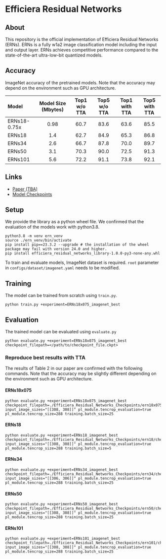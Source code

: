 # Efficiera Residual Networks

## About
This repository is the official implementation of Efficiera Residual Networks (ERNs).
ERNs is a fully w1a2 image classification model including the input and output layer. ERNs achieves competitive performance compared to the state-of-the-art ultra-low-bit quantized models.

## Accuracy
ImageNet accuracy of the pretrained models. Note that the accuracy may depend on the environment such as GPU architecture.

|     Model    | Model Size (Mbytes) | Top1 w/o TTA | Top5 w/o TTA| Top1 with TTA | Top5 with TTA|
|:------------|:----------------:|:----:|:----:|:----:|:----:|
| ERNs18-0.75x | 0.98                | 60.7 | 83.6 | 63.6 | 85.5 |
|    ERNs18    | 1.4                 | 62.7 | 84.9 | 65.3 | 86.8 |
|    ERNs34    | 2.6                 | 66.7 | 87.8 | 70.0 | 89.7 |
|    ERNs50    | 3.1                 | 70.3 | 90.0 | 72.5 | 91.3 |
|    ERNs101   | 5.6                 | 72.2 | 91.1 | 73.8 | 92.1 |

## Links
- [Paper (TBA)]()
- [Model Checkpoints](https://drive.google.com/drive/folders/1aCQA7QQlZRQTIlpYGENn42O-b5EX71Lv?usp=drive_link) 


## Setup
We provide the library as a python wheel file.
We confirmed that the evaluation of the models work with python3.8.

```
python3.8 -m venv ern_venv
source ./ern_venv/bin/activate
pip install pip==23.3.2 --upgrade # the installation of the wheel package may fail with version 24.0 and higher.
pip install efficiera_residual_networks_library-1.0.0-py3-none-any.whl
```

To train and evaluate models, ImageNet dataset is required.
`root` parameter in `configs/dataset/imagenet.yaml` needs to be modified.

## Training
The model can be trained from scratch using `train.py`.

```
python train.py +experiment=ERNs18x075_imagenet_best
```

## Evaluation
The trained model can be evaluated using `evaluate.py`

```
python evaluate.py +experiment=ERNs18x075_imagenet_best checkpoint_filepath=</path/to/checkpoint_file.ckpt>
```

### Reproduce best results with TTA
The results of Table 2 in our paper are confirmed with the following commands.
Note that the accuracy may be slightly different depending on the environment such as GPU architecture.

#### ERNs18x075
```
python evaluate.py +experiment=ERNs18x075_imagenet_best checkpoint_filepath=./Efficiera_Residual_Networks_Checkpoints/ern18x075/checkpoints/last.ckpt input_image_sizes="[[308, 308]]" pl_module.tencrop_evaluation=true pl_module.tencrop_size=288 training.batch_size=25
```

#### ERNs18
```
python evaluate.py +experiment=ERNs18_imagenet_best checkpoint_filepath=./Efficiera_Residual_Networks_Checkpoints/ern18/checkpoints/last.ckpt input_image_sizes="[[308, 308]]" pl_module.tencrop_evaluation=true pl_module.tencrop_size=288 training.batch_size=5
```

#### ERNs34
```
python evaluate.py +experiment=ERNs34_imagenet_best checkpoint_filepath=./Efficiera_Residual_Networks_Checkpoints/ern34/checkpoints/last.ckpt input_image_sizes="[[306, 306]]" pl_module.tencrop_evaluation=true pl_module.tencrop_size=288 training.batch_size=25
```

#### ERNs50
```
python evaluate.py +experiment=ERNs50_imagenet_best checkpoint_filepath=./Efficiera_Residual_Networks_Checkpoints/ern50/checkpoints/last.ckpt input_image_sizes="[[308, 308]]" pl_module.tencrop_evaluation=true pl_module.tencrop_size=288 training.batch_size=25
```

#### ERNs101
```
python evaluate.py +experiment=ERNs101_imagenet_best checkpoint_filepath=./Efficiera_Residual_Networks_Checkpoints/ern101/checkpoints/last.ckpt input_image_sizes="[[308, 308]]" pl_module.tencrop_evaluation=true pl_module.tencrop_size=288 training.batch_size=25
```



